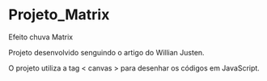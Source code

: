 # Projeto_Matrix
 Efeito chuva Matrix

Projeto desenvolvido senguindo o artigo do Willian Justen.

O projeto utiliza a tag < canvas > para desenhar os códigos em JavaScript.

